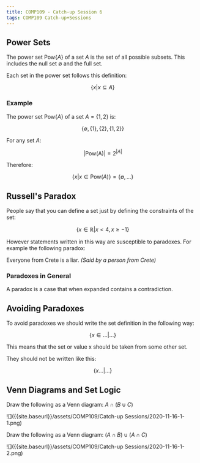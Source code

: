 ```yaml
---
title: COMP109 - Catch-up Session 6
tags: COMP109 Catch-up+Sessions
---
```

## Power Sets
The power set $\text{Pow}\{A\}$ of a set $A$ is the set of all possible subsets. This includes the null set $\emptyset$ and the full set.

Each set in the power set follows this definition:

$$\{x\vert x\subseteq A\}$$

### Example
The power set $\text{Pow}\{A\}$ of a set $A=\{1,2\}$ is:

$$\{\emptyset,\{1\},\{2\},\{1,2\}\}$$

For any set $A$:

$$\vert \text{Pow(A)}\vert =2^{\vert A\vert }$$

Therefore: 

$$\{x\vert x\in\text{Pow}(A)\}=\{\emptyset,\ldots\}$$

## Russell's Paradox
People say that you can define a set just by defining the constraints of the set:

$$\{x\in\mathbb{R}\vert x<4,x\geq-1\}$$

However statements written in this way are susceptible to paradoxes. For example the following paradox:

Everyone from Crete is a liar. <cite>(Said by a person from Crete)</cite>

### Paradoxes in General
A paradox is a case that when expanded contains a contradiction.

## Avoiding Paradoxes
To avoid paradoxes we should write the set definition in the following way:

$$\{x\in\ldots\vert \ldots\}$$

This means that the set or value x should be taken from some other set.

They should not be written like this:

$$\{x\ldots\vert \ldots\}$$

## Venn Diagrams and Set Logic

Draw the following as a Venn diagram: $A\cap (B\cup C)$

![]({{site.baseurl}}/assets/COMP109/Catch-up Sessions/2020-11-16-1-1.png)

Draw the following as a Venn diagram: $(A\cap B)\cup(A\cap C)$

![]({{site.baseurl}}/assets/COMP109/Catch-up Sessions/2020-11-16-1-2.png)
